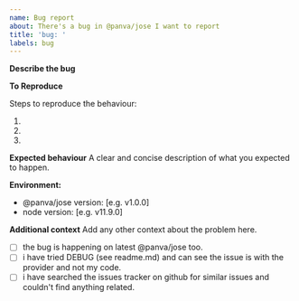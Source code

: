 ```yaml
---
name: Bug report
about: There's a bug in @panva/jose I want to report
title: 'bug: '
labels: bug
---
```


**Describe the bug**
<!-- A clear and concise description of what the bug is. -->


**To Reproduce**

Steps to reproduce the behaviour:

1.  
2.  
3.  

**Expected behaviour**
A clear and concise description of what you expected to happen.

**Environment:**
 - @panva/jose version: [e.g. v1.0.0]
 - node version: [e.g. v11.9.0]

**Additional context**
Add any other context about the problem here.

 - [ ] the bug is happening on latest @panva/jose too.
 - [ ] i have tried DEBUG (see readme.md) and can see the issue is with the provider and not my code.
 - [ ] i have searched the issues tracker on github for similar issues and couldn't find anything related.
